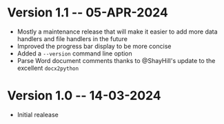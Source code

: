 # Version 1.1 -- 05-APR-2024
- Mostly a maintenance release that will make it easier to add more data handlers and file handlers in the future
- Improved the progress bar display to be more concise
- Added a `--version` command line option
- Parse Word document comments thanks to @ShayHill's update to the excellent `docx2python`

# Version 1.0 -- 14-03-2024
- Initial realease